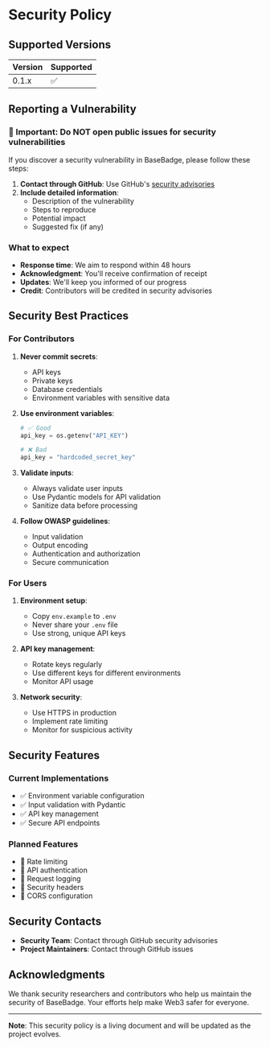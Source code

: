 # Security Policy

## Supported Versions

| Version | Supported          |
| ------- | ------------------ |
| 0.1.x   | :white_check_mark: |

## Reporting a Vulnerability

### 🚨 Important: Do NOT open public issues for security vulnerabilities

If you discover a security vulnerability in BaseBadge, please follow these steps:

1. **Contact through GitHub**: Use GitHub's [security advisories](https://github.com/MrM002/BaseBadge/security/advisories/new)
2. **Include detailed information**:
   - Description of the vulnerability
   - Steps to reproduce
   - Potential impact
   - Suggested fix (if any)

### What to expect

- **Response time**: We aim to respond within 48 hours
- **Acknowledgment**: You'll receive confirmation of receipt
- **Updates**: We'll keep you informed of our progress
- **Credit**: Contributors will be credited in security advisories

## Security Best Practices

### For Contributors

1. **Never commit secrets**:
   - API keys
   - Private keys
   - Database credentials
   - Environment variables with sensitive data

2. **Use environment variables**:
   ```python
   # ✅ Good
   api_key = os.getenv("API_KEY")
   
   # ❌ Bad
   api_key = "hardcoded_secret_key"
   ```

3. **Validate inputs**:
   - Always validate user inputs
   - Use Pydantic models for API validation
   - Sanitize data before processing

4. **Follow OWASP guidelines**:
   - Input validation
   - Output encoding
   - Authentication and authorization
   - Secure communication

### For Users

1. **Environment setup**:
   - Copy `env.example` to `.env`
   - Never share your `.env` file
   - Use strong, unique API keys

2. **API key management**:
   - Rotate keys regularly
   - Use different keys for different environments
   - Monitor API usage

3. **Network security**:
   - Use HTTPS in production
   - Implement rate limiting
   - Monitor for suspicious activity

## Security Features

### Current Implementations

- ✅ Environment variable configuration
- ✅ Input validation with Pydantic
- ✅ API key management
- ✅ Secure API endpoints

### Planned Features

- 🔄 Rate limiting
- 🔄 API authentication
- 🔄 Request logging
- 🔄 Security headers
- 🔄 CORS configuration

## Security Contacts

- **Security Team**: Contact through GitHub security advisories
- **Project Maintainers**: Contact through GitHub issues

## Acknowledgments

We thank security researchers and contributors who help us maintain the security of BaseBadge. Your efforts help make Web3 safer for everyone.

---

**Note**: This security policy is a living document and will be updated as the project evolves. 